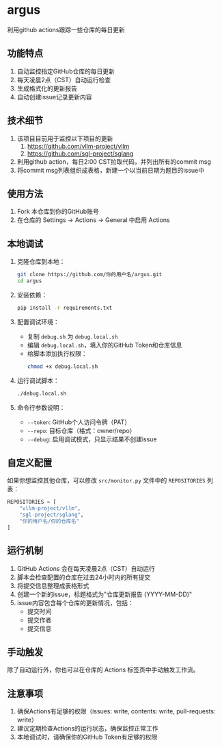 # argus

利用github actions跟踪一些仓库的每日更新

## 功能特点

1. 自动监控指定GitHub仓库的每日更新
2. 每天凌晨2点（CST）自动运行检查
3. 生成格式化的更新报告
4. 自动创建issue记录更新内容

## 技术细节

1. 该项目目前用于监控以下项目的更新
   1. https://github.com/vllm-project/vllm
   2. https://github.com/sgl-project/sglang
2. 利用github action，每日2:00 CST拉取代码，并列出所有的commit msg
3. 将commit msg列表组织成表格，新建一个以当前日期为题目的issue中

## 使用方法

1. Fork 本仓库到你的GitHub账号
2. 在仓库的 Settings -> Actions -> General 中启用 Actions

## 本地调试

1. 克隆仓库到本地：
   ```bash
   git clone https://github.com/你的用户名/argus.git
   cd argus
   ```

2. 安装依赖：
   ```bash
   pip install -r requirements.txt
   ```

3. 配置调试环境：
   - 复制 `debug.sh` 为 `debug.local.sh`
   - 编辑 `debug.local.sh`，填入你的GitHub Token和仓库信息
   - 给脚本添加执行权限：
     ```bash
     chmod +x debug.local.sh
     ```

4. 运行调试脚本：
   ```bash
   ./debug.local.sh
   ```

5. 命令行参数说明：
   - `--token`: GitHub个人访问令牌（PAT）
   - `--repo`: 目标仓库（格式：owner/repo）
   - `--debug`: 启用调试模式，只显示结果不创建issue

## 自定义配置

如果你想监控其他仓库，可以修改 `src/monitor.py` 文件中的 `REPOSITORIES` 列表：

```python
REPOSITORIES = [
    "vllm-project/vllm",
    "sgl-project/sglang",
    "你的用户名/你的仓库名"
]
```

## 运行机制

1. GitHub Actions 会在每天凌晨2点（CST）自动运行
2. 脚本会检查配置的仓库在过去24小时内的所有提交
3. 将提交信息整理成表格形式
4. 创建一个新的issue，标题格式为"仓库更新报告 (YYYY-MM-DD)"
5. issue内容包含每个仓库的更新情况，包括：
   - 提交时间
   - 提交作者
   - 提交信息

## 手动触发

除了自动运行外，你也可以在仓库的 Actions 标签页中手动触发工作流。

## 注意事项

1. 确保Actions有足够的权限（issues: write, contents: write, pull-requests: write）
2. 建议定期检查Actions的运行状态，确保监控正常工作
3. 本地调试时，请确保你的GitHub Token有足够的权限
